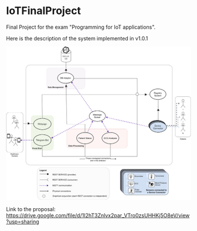 # IoTFinalProject
Final Project for the exam "Programming for IoT applications".

Here is the description of the system implemented in v1.0.1

<p align="center">
    <img src="images/FinalProject.svg">
</p>


Link to the proposal: https://drive.google.com/file/d/1I2hT3Znlvx2par_VTro0zsUHHKj5O8eV/view?usp=sharing
